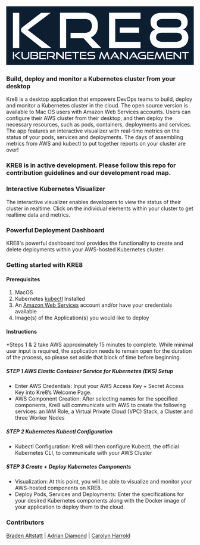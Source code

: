 ![KRE8](src/client/styles/assets/images/Kre8LogoDark.png)

### Build, deploy and monitor a Kubernetes cluster from your desktop

Kre8 is a desktop application that empowers DevOps teams to build, deploy and monitor a Kubernetes cluster in the cloud. The open source version is available to Mac OS users with Amazon Web Services accounts. Users can configure their AWS cluster from their desktop, and then deploy the necessary resources, such as pods, containers, deployments and services. The app features an interactive visualizer with real-time metrics on the status of your pods, services and deployments. The days of assembling metrics from AWS and kubectl to put together reports on your cluster are over! 

### KRE8 is in active development. Please follow this repo for contribution guidelines and our development road map.

### Interactive Kubernetes Visualizer
The interactive visualizer enables developers to view the status of their cluster in realtime. Click on the individual elements within your cluster to get realtime data and metrics.

### Powerful Deployment Dashboard
KRE8's powerful dashboard tool provides the functionality to create and delete deployments within your AWS-hosted Kubernetes cluster.

### Getting started with KRE8

#### Prerequisites
  1. MacOS
  2. Kubernetes [kubectl](https://kubernetes.io/docs/tasks/tools/install-kubectl/) Installed
  3. An [Amazon Web Services](https://aws.amazon.com) account and/or have your credentials available
  4. Image(s) of the Application(s) you would like to deploy

#### Instructions

*Steps 1 & 2 take AWS approximately 15 minutes to complete. While minimal user input is required, the application needs to remain open for the duration of the process, so please set aside that block of time before beginning.

##### STEP 1 AWS Elastic Container Service for Kubernetes (EKS) Setup
- Enter AWS Credentials: Input your AWS Access Key + Secret Access Key into Kre8’s Welcome Page.
- AWS Component Creation: After selecting names for the specified components, Kre8 will communicate with AWS to create the following services: an IAM Role, a Virtual Private Cloud (VPC) Stack, a Cluster and three Worker Nodes

##### STEP 2 Kubernetes Kubectl Configuration
- Kubectl Configuration: Kre8 will then configure Kubectl, the official Kubernetes CLI, to communicate with your AWS Cluster

##### STEP 3 Create + Deploy Kubernetes Components
- Visualization: At this point, you will be able to visualize and monitor your AWS-hosted components on KRE8.
- Deploy Pods, Services and Deployments: Enter the specifications for your desired Kubernetes components along with the Docker image of your application to deploy them to the cloud.


### Contributors
[Braden Altstatt](https://github.com/bradenaa) | [Adrian Diamond](https://github.com/AdrianDiamond13) | [Carolyn Harrold](https://github.com/jinihendrix) 
